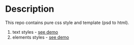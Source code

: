 Description
===========

This repo contains pure css style and template (psd to html).

1. text styles - [see demo](https://onora.github.io/terra-systems/texts.html)
2. elements styles - [see demo](https://onora.github.io/terra-systems/elements.html)